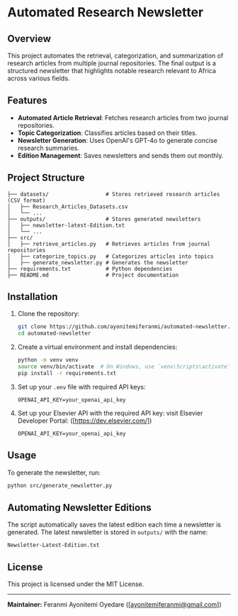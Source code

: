 # Automated Research Newsletter

## Overview
This project automates the retrieval, categorization, and summarization of research articles from multiple journal repositories. The final output is a structured newsletter that highlights notable research relevant to Africa across various fields.

## Features
- **Automated Article Retrieval**: Fetches research articles from two journal repositories.
- **Topic Categorization**: Classifies articles based on their titles.
- **Newsletter Generation**: Uses OpenAI's GPT-4o to generate concise research summaries.
- **Edition Management**: Saves newsletters and sends them out monthly.

## Project Structure
```
├── datasets/                  # Stores retrieved research articles (CSV format)
│   ├── Research_Articles_Datasets.csv
│   └── ...
├── outputs/                   # Stores generated newsletters
│   ├── newsletter-latest-Edition.txt
│   └── ...
├── src/
│   ├── retrieve_articles.py   # Retrieves articles from journal repositories
│   ├── categorize_topics.py   # Categorizes articles into topics
│   ├── generate_newsletter.py # Generates the newsletter
├── requirements.txt           # Python dependencies
├── README.md                  # Project documentation
```

## Installation
1. Clone the repository:
   ```bash
   git clone https://github.com/ayonitemiferanmi/automated-newsletter.git
   cd automated-newsletter
   ```

2. Create a virtual environment and install dependencies:
   ```bash
   python -m venv venv
   source venv/bin/activate  # On Windows, use `venv\Scripts\activate`
   pip install -r requirements.txt
   ```

3. Set up your `.env` file with required API keys:
   ```
   OPENAI_API_KEY=your_openai_api_key
   ```
4. Set up your Elsevier API with the required API key:
   visit Elsevier Developer Portal: ([https://dev.elsevier.com/])
   ```
   OPENAI_API_KEY=your_openai_api_key
   ```

## Usage
To generate the newsletter, run:
```bash
python src/generate_newsletter.py
```

## Automating Newsletter Editions
The script automatically saves the latest edition each time a newsletter is generated. The latest newsletter is stored in `outputs/` with the name:
```
Newsletter-Latest-Edition.txt
```

<!-- ## Future Improvements -->
<!-- - Integration with an email service to send newsletters to subscribers. -->
<!-- - Improved topic categorization using machine learning. -->
<!-- - Web interface for user interaction. -->

## License
This project is licensed under the MIT License.

---
**Maintainer:** Feranmi Ayonitemi Oyedare ([ayonitemiferanmi@gmail.com])

